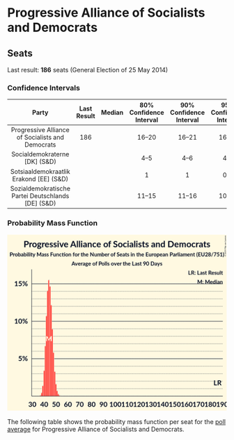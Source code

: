 # Progressive Alliance of Socialists and Democrats

## Seats

Last result: **186** seats (General Election of 25 May 2014)

### Confidence Intervals

| Party | Last Result | Median | 80% Confidence Interval | 90% Confidence Interval | 95% Confidence Interval | 99% Confidence Interval |
|:-----:|:-----------:|:------:|:-----------------------:|:-----------------------:|:-----------------------:|:-----------------------:|
| Progressive Alliance of Socialists and Democrats | 186 |  | 16–20 | 16–21 | 16–22 | 15–23 |
| Socialdemokraterne [DK] (S&D) | |  | 4–5 | 4–6 | 4–6 | 4–6 |
| Sotsiaaldemokraatlik Erakond [EE] (S&D) | |  | 1 | 1 | 0–1 | 0–1 |
| Sozialdemokratische Partei Deutschlands [DE] (S&D) | |  | 11–15 | 11–16 | 10–16 | 10–16 |

### Probability Mass Function

![Graph with seats probability mass function not yet produced](average-2019-07-31-seats-pmf-progressiveallianceofsocialistsanddemocrats.png "Seats Probability Mass Function")

The following table shows the probability mass function per seat for the [poll average](average-2019-07-31.html) for Progressive Alliance of Socialists and Democrats.

